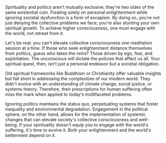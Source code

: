   
Spirituality and politics aren't mutually exclusive; they're two sides of the same existential coin. Fixating solely on personal enlightenment while ignoring societal dysfunction is a form of escapism. By doing so, you're not just denying the collective problems we face; you're also stunting your own spiritual growth. To achieve higher consciousness, one must engage with the world, not retreat from it.

Let's be real: you can't elevate collective consciousness one meditation session at a time. If those who seek enlightenment distance themselves from politics, guess who takes the reins? Those driven by ego, fear, and exploitation. The unconscious will dictate the policies that affect us all. Your spiritual quest, then, isn't just a personal endeavor but a societal obligation.

Old spiritual frameworks like Buddhism or Christianity offer valuable insights but fall short in addressing the complexities of our modern world. They didn't evolve with an understanding of climate change, social justice, or systems theory. Therefore, their prescriptions for human suffering often miss the mark when applied to today's multifaceted problems.

Ignoring politics maintains the status quo, perpetuating systems that foster inequality and environmental degradation. Engagement in the political sphere, on the other hand, allows for the implementation of systemic changes that can elevate society's collective consciousness and well-being. If your spirituality doesn't equip you to engage with the world's suffering, it's time to evolve it. Both your enlightenment and the world's betterment depend on it.